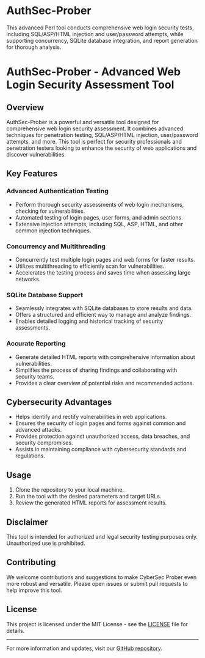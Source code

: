 # AuthSec-Prober
This advanced Perl tool conducts comprehensive web login security tests, including SQL/ASP/HTML injection and user/password attempts, while supporting concurrency, SQLite database integration, and report generation for thorough analysis.

# AuthSec-Prober - Advanced Web Login Security Assessment Tool

## Overview

AuthSec-Prober is a powerful and versatile tool designed for comprehensive web login security assessment. It combines advanced techniques for penetration testing, SQL/ASP/HTML injection, user/password attempts, and more. This tool is perfect for security professionals and penetration testers looking to enhance the security of web applications and discover vulnerabilities.

## Key Features

### Advanced Authentication Testing

- Perform thorough security assessments of web login mechanisms, checking for vulnerabilities.
- Automated testing of login pages, user forms, and admin sections.
- Extensive injection attempts, including SQL, ASP, HTML, and other common injection techniques.

### Concurrency and Multithreading

- Concurrently test multiple login pages and web forms for faster results.
- Utilizes multithreading to efficiently scan for vulnerabilities.
- Accelerates the testing process and saves time when assessing large networks.

### SQLite Database Support

- Seamlessly integrates with SQLite databases to store results and data.
- Offers a structured and efficient way to manage and analyze findings.
- Enables detailed logging and historical tracking of security assessments.

### Accurate Reporting

- Generate detailed HTML reports with comprehensive information about vulnerabilities.
- Simplifies the process of sharing findings and collaborating with security teams.
- Provides a clear overview of potential risks and recommended actions.

## Cybersecurity Advantages

- Helps identify and rectify vulnerabilities in web applications.
- Ensures the security of login pages and forms against common and advanced attacks.
- Provides protection against unauthorized access, data breaches, and security compromises.
- Assists in maintaining compliance with cybersecurity standards and regulations.

## Usage

1. Clone the repository to your local machine.
2. Run the tool with the desired parameters and target URLs.
3. Review the generated HTML reports for assessment results.

## Disclaimer

This tool is intended for authorized and legal security testing purposes only. Unauthorized use is prohibited.

## Contributing

We welcome contributions and suggestions to make CyberSec Prober even more robust and versatile. Please open issues or submit pull requests to help improve this tool.

## License

This project is licensed under the MIT License - see the [LICENSE](LICENSE) file for details.

---

For more information and updates, visit our [GitHub repository](https://github.com/your-username/CyberSec-Prober).
